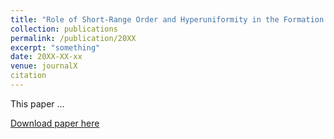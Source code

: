 ```yaml
---
title: "Role of Short-Range Order and Hyperuniformity in the Formation of Band Gaps in Disordered Photonic Materials"
collection: publications
permalink: /publication/20XX
excerpt: "something"
date: 20XX-XX-xx
venue: journalX
citation
---
```

This paper ...

[Download paper here](http://academicpages.github.io/files/paper1.pdf)
